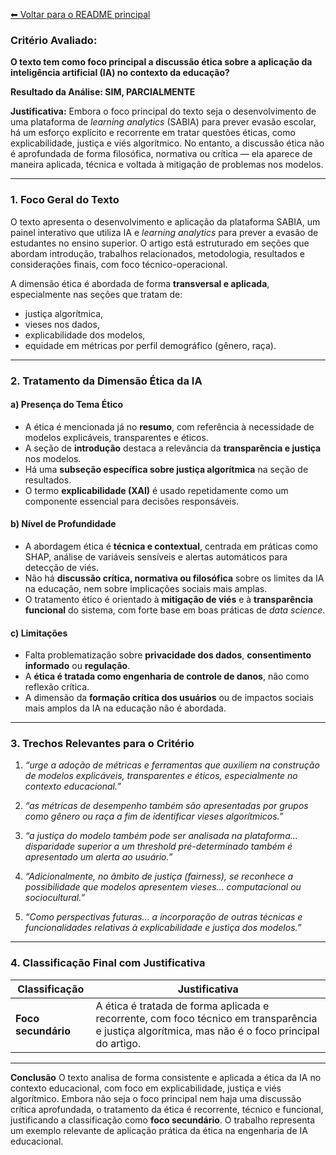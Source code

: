 [⬅ Voltar para o README principal](./README.md)

### **Critério Avaliado:**

**O texto tem como foco principal a discussão ética sobre a aplicação da inteligência artificial (IA) no contexto da educação?**

**Resultado da Análise: SIM, PARCIALMENTE**

**Justificativa:**
Embora o foco principal do texto seja o desenvolvimento de uma plataforma de *learning analytics* (SABIA) para prever evasão escolar, há um esforço explícito e recorrente em tratar questões éticas, como explicabilidade, justiça e viés algorítmico. No entanto, a discussão ética não é aprofundada de forma filosófica, normativa ou crítica — ela aparece de maneira aplicada, técnica e voltada à mitigação de problemas nos modelos.

---

### **1. Foco Geral do Texto**

O texto apresenta o desenvolvimento e aplicação da plataforma SABIA, um painel interativo que utiliza IA e *learning analytics* para prever a evasão de estudantes no ensino superior. O artigo está estruturado em seções que abordam introdução, trabalhos relacionados, metodologia, resultados e considerações finais, com foco técnico-operacional.

A dimensão ética é abordada de forma **transversal e aplicada**, especialmente nas seções que tratam de:

* justiça algorítmica,
* vieses nos dados,
* explicabilidade dos modelos,
* equidade em métricas por perfil demográfico (gênero, raça).

---

### **2. Tratamento da Dimensão Ética da IA**

#### a) **Presença do Tema Ético**

* A ética é mencionada já no **resumo**, com referência à necessidade de modelos explicáveis, transparentes e éticos.
* A seção de **introdução** destaca a relevância da **transparência e justiça** nos modelos.
* Há uma **subseção específica sobre justiça algorítmica** na seção de resultados.
* O termo **explicabilidade (XAI)** é usado repetidamente como um componente essencial para decisões responsáveis.

#### b) **Nível de Profundidade**

* A abordagem ética é **técnica e contextual**, centrada em práticas como SHAP, análise de variáveis sensíveis e alertas automáticos para detecção de viés.
* Não há **discussão crítica, normativa ou filosófica** sobre os limites da IA na educação, nem sobre implicações sociais mais amplas.
* O tratamento ético é orientado à **mitigação de viés** e à **transparência funcional** do sistema, com forte base em boas práticas de *data science*.

#### c) **Limitações**

* Falta problematização sobre **privacidade dos dados**, **consentimento informado** ou **regulação**.
* A **ética é tratada como engenharia de controle de danos**, não como reflexão crítica.
* A dimensão da **formação crítica dos usuários** ou de impactos sociais mais amplos da IA na educação não é abordada.

---

### **3. Trechos Relevantes para o Critério**

1. *“urge a adoção de métricas e ferramentas que auxiliem na construção de modelos explicáveis, transparentes e éticos, especialmente no contexto educacional.”*

2. *“as métricas de desempenho também são apresentadas por grupos como gênero ou raça a fim de identificar vieses algorítmicos.”*

3. *“a justiça do modelo também pode ser analisada na plataforma... disparidade superior a um threshold pré-determinado também é apresentado um alerta ao usuário.”*

4. *“Adicionalmente, no âmbito de justiça (fairness), se reconhece a possibilidade que modelos apresentem vieses... computacional ou sociocultural.”*

5. *“Como perspectivas futuras... a incorporação de outras técnicas e funcionalidades relativas à explicabilidade e justiça dos modelos.”*

---

### **4. Classificação Final com Justificativa**

| Classificação         | Justificativa                                                                                                                                    |
| --------------------- | ------------------------------------------------------------------------------------------------------------------------------------------------ |
| **Foco secundário**   | A ética é tratada de forma aplicada e recorrente, com foco técnico em transparência e justiça algorítmica, mas não é o foco principal do artigo. |


---

**Conclusão**
O texto analisa de forma consistente e aplicada a ética da IA no contexto educacional, com foco em explicabilidade, justiça e viés algorítmico. Embora não seja o foco principal nem haja uma discussão crítica aprofundada, o tratamento da ética é recorrente, técnico e funcional, justificando a classificação como **foco secundário**. O trabalho representa um exemplo relevante de aplicação prática da ética na engenharia de IA educacional.
